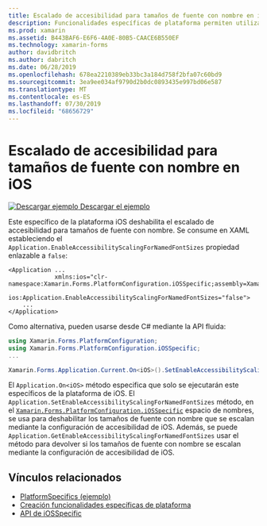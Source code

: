 ```yaml
---
title: Escalado de accesibilidad para tamaños de fuente con nombre en iOS
description: Funcionalidades específicas de plataforma permiten utilizar la funcionalidad que solo está disponible en una plataforma concreta, sin necesidad de implementar los representadores personalizados o los efectos. En este artículo se explica cómo consumir el tipo específico de la plataforma iOS que deshabilita el escalado de accesibilidad para los tamaños de fuente con nombre.
ms.prod: xamarin
ms.assetid: B443BAF6-E6F6-4A0E-80B5-CAACE6B550EF
ms.technology: xamarin-forms
author: davidbritch
ms.author: dabritch
ms.date: 06/28/2019
ms.openlocfilehash: 678ea2210389eb33bc3a184d758f2bfa07c60bd9
ms.sourcegitcommit: 3ea9ee034af9790d2b0dc0893435e997bd06e587
ms.translationtype: MT
ms.contentlocale: es-ES
ms.lasthandoff: 07/30/2019
ms.locfileid: "68656729"
---
```

# <a name="accessibility-scaling-for-named-font-sizes-on-ios"></a>Escalado de accesibilidad para tamaños de fuente con nombre en iOS

[![Descargar ejemplo](~/media/shared/download.png) Descargar el ejemplo](https://docs.microsoft.com/samples/xamarin/xamarin-forms-samples/userinterface-platformspecifics)

Este específico de la plataforma iOS deshabilita el escalado de accesibilidad para tamaños de fuente con nombre. Se consume en XAML estableciendo el `Application.EnableAccessibilityScalingForNamedFontSizes` propiedad enlazable a `false`:

```xaml
<Application ...
             xmlns:ios="clr-namespace:Xamarin.Forms.PlatformConfiguration.iOSSpecific;assembly=Xamarin.Forms.Core"
             ios:Application.EnableAccessibilityScalingForNamedFontSizes="false">
    ...
</Application>
```

Como alternativa, pueden usarse desde C# mediante la API fluida:

```csharp
using Xamarin.Forms.PlatformConfiguration;
using Xamarin.Forms.PlatformConfiguration.iOSSpecific;
...

Xamarin.Forms.Application.Current.On<iOS>().SetEnableAccessibilityScalingForNamedFontSizes(false);
```

El `Application.On<iOS>` método especifica que solo se ejecutarán este específicos de la plataforma de iOS. El `Application.SetEnableAccessibilityScalingForNamedFontSizes` método, en el [`Xamarin.Forms.PlatformConfiguration.iOSSpecific`](xref:Xamarin.Forms.PlatformConfiguration.iOSSpecific) espacio de nombres, se usa para deshabilitar los tamaños de fuente con nombre que se escalan mediante la configuración de accesibilidad de iOS. Además, se puede `Application.GetEnableAccessibilityScalingForNamedFontSizes` usar el método para devolver si los tamaños de fuente con nombre se escalan mediante la configuración de accesibilidad de iOS.

## <a name="related-links"></a>Vínculos relacionados

- [PlatformSpecifics (ejemplo)](https://docs.microsoft.com/samples/xamarin/xamarin-forms-samples/userinterface-platformspecifics)
- [Creación funcionalidades específicas de plataforma](~/xamarin-forms/platform/platform-specifics/index.md#creating-platform-specifics)
- [API de iOSSpecific](xref:Xamarin.Forms.PlatformConfiguration.iOSSpecific)
